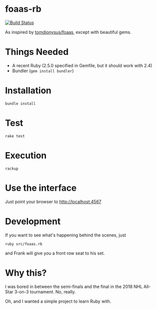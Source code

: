 # foaas-rb
[![Build Status](https://travis-ci.org/KusabiSensei/foaas-rb.svg?branch=master)](https://travis-ci.org/KusabiSensei/foaas-rb)

As inspired by [tomdionysus/foaas](https://github.com/tomdionysus/foaas), except with beautiful gems.

# Things Needed
* A recent Ruby (2.5.0 specified in Gemfile, but it should work with 2.4)
* Bundler (`gem install bundler`)

# Installation
```
bundle install
```

# Test
```
rake test
```

# Execution
```
rackup
```

# Use the interface
Just point your browser to [http://localhost:4567](http://localhost:4567)

# Development
If you want to see what's happening behind the scenes, just
```
ruby src/foaas.rb
```
and Frank will give you a front row seat to his set.

# Why this?
I was bored in between the semi-finals and the final in the 2018 NHL All-Star 3-on-3 tournament. No, really.

Oh, and I wanted a simple project to learn Ruby with.
